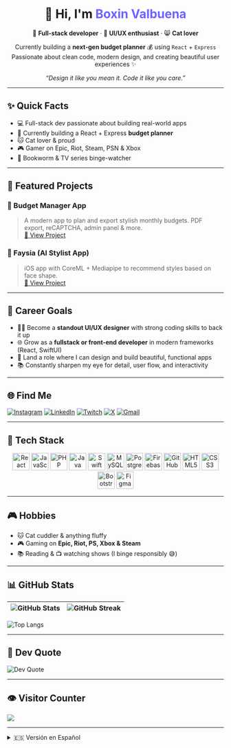 <!-- README.md -->

<h1 align="center">👋 Hi, I'm <span style="color:#6c63ff">Boxin Valbuena</span></h1>

<p align="center">
  🚀 <strong>Full-stack developer</strong> · 🎨 <strong>UI/UX enthusiast</strong> · 😸 <strong>Cat lover</strong>
</p>

<p align="center">
  Currently building a <strong>next-gen budget planner</strong> 💰 using <code>React</code> + <code>Express</code> <br/>
  Passionate about clean code, modern design, and creating beautiful user experiences ✨
</p>

<p align="center">
  <em>“Design it like you mean it. Code it like you care.”</em>
</p>


---

## ✨ Quick Facts
- 💻 Full-stack dev passionate about building real-world apps
- 🔧 Currently building a React + Express **budget planner**
- 🐱 Cat lover & proud
- 🎮 Gamer on Epic, Riot, Steam, PSN & Xbox
- 📖 Bookworm & TV series binge-watcher

---

## 📌 Featured Projects

### 🧾 Budget Manager App  
> A modern app to plan and export stylish monthly budgets. PDF export, reCAPTCHA, admin panel & more.  
[🔗 View Project](https://github.com/BValbuena/budget-manager)

### 🧠 Faysia (AI Stylist App)  
> iOS app with CoreML + Mediapipe to recommend styles based on face shape.  
[🔗 View Project](https://github.com/BValbuena/faysia-app)

---

## 🚀 Career Goals
- 🧑‍🎨 Become a **standout UI/UX designer** with strong coding skills to back it up
- 🌐 Grow as a **fullstack or front-end developer** in modern frameworks (React, SwiftUI)
- 🎯 Land a role where I can design and build beautiful, functional apps
- 📚 Constantly sharpen my eye for detail, user flow, and interactivity

---

## 🌐 Find Me

[![Instagram](https://img.shields.io/badge/@bo_valbuena-%23E4405F.svg?logo=Instagram&logoColor=white)](https://instagram.com/@bo_valbuena)
[![LinkedIn](https://img.shields.io/badge/LinkedIn-%230077B5.svg?logo=linkedin&logoColor=white)](https://www.linkedin.com/in/boxin-valbuena-hutchings-2b83992a3/)
[![Twitch](https://img.shields.io/badge/Twitch-%239146FF.svg?logo=twitch&logoColor=white)](https://twitch.tv/bssapphire)
[![X](https://img.shields.io/badge/X-%23000000.svg?logo=X&logoColor=white)](https://x.com/BSSapphire8)
[![Gmail](https://img.shields.io/badge/Email-D14836?logo=gmail&logoColor=white)](mailto:boxinvalbuena@gmail.com)

---

## 🧠 Tech Stack

<p align="center">
  <img src="https://cdn.jsdelivr.net/gh/devicons/devicon/icons/react/react-original.svg" width="40" title="React"/>
  <img src="https://cdn.jsdelivr.net/gh/devicons/devicon/icons/javascript/javascript-original.svg" width="40" title="JavaScript"/>
  <img src="https://cdn.jsdelivr.net/gh/devicons/devicon/icons/php/php-original.svg" width="40" title="PHP"/>
  <img src="https://cdn.jsdelivr.net/gh/devicons/devicon/icons/java/java-original.svg" width="40" title="Java"/>
  <img src="https://cdn.jsdelivr.net/gh/devicons/devicon/icons/swift/swift-original.svg" width="40" title="Swift"/>
  <img src="https://cdn.jsdelivr.net/gh/devicons/devicon/icons/mysql/mysql-original.svg" width="40" title="MySQL"/>
  <img src="https://cdn.jsdelivr.net/gh/devicons/devicon/icons/postgresql/postgresql-original.svg" width="40" title="PostgreSQL"/>
  <img src="https://cdn.jsdelivr.net/gh/devicons/devicon/icons/firebase/firebase-plain.svg" width="40" title="Firebase"/>
  <img src="https://cdn.jsdelivr.net/gh/devicons/devicon/icons/github/github-original.svg" width="40" title="GitHub"/>
  <img src="https://cdn.jsdelivr.net/gh/devicons/devicon/icons/html5/html5-original.svg" width="40" title="HTML5"/>
  <img src="https://cdn.jsdelivr.net/gh/devicons/devicon/icons/css3/css3-original.svg" width="40" title="CSS3"/>
  <img src="https://cdn.jsdelivr.net/gh/devicons/devicon/icons/bootstrap/bootstrap-plain.svg" width="40" title="Bootstrap"/>
  <img src="https://cdn.jsdelivr.net/gh/devicons/devicon/icons/figma/figma-original.svg" width="40" title="Figma"/>
</p>

---

## 🎮 Hobbies
- 🐱 Cat cuddler & anything fluffy
- 🎮 Gaming on **Epic, Riot, PS, Xbox & Steam**
- 📚 Reading & 📺 watching shows (I binge responsibly 😅)

---

## 📊 GitHub Stats

| ![GitHub Stats](https://github-readme-stats.vercel.app/api?username=BValbuena&theme=radical&show_icons=true&hide_border=false) | ![GitHub Streak](https://streak-stats.demolab.com/?user=BValbuena&theme=radical&hide_border=false) |
|:--:|:--:|

![Top Langs](https://github-readme-stats.vercel.app/api/top-langs/?username=BValbuena&layout=compact&theme=radical&hide_border=false)

---

## 💬 Dev Quote
![Dev Quote](https://quotes-github-readme.vercel.app/api?type=horizontal&theme=tokyonight)

---

## 👁️ Visitor Counter
[![](https://visitcount.itsvg.in/api?id=BValbuena&icon=0&color=0)](https://visitcount.itsvg.in)

---

<details>
  <summary>🇪🇸 Versión en Español</summary>

## 👋 ¡Hola! Soy Boxin Valbuena

Desarrollador full-stack creativo, amante de los gatos 😺 y fan de aprender cosas nuevas.

### ✨ Sobre mí
- 🔧 Actualmente estoy desarrollando un gestor de presupuestos para una empresa de marketing.
- 💻 Apasionado por el diseño y desarrollo frontend & fullstack.
- 🎮 Gamer en Epic, Riot, Steam, PS y Xbox.
- 🐱 ¡Amo los gatos!
- 📚 Me encanta leer y ver series.

### 🚀 Objetivos profesionales
- Crecer como diseñador UI/UX con base sólida en desarrollo web.
- Mejorar mis habilidades en **React, SwiftUI y Figma**..
- Contribuir a productos reales y mejorar la experiencia de usuario.

### 📌 Proyectos destacados
- 🧾 **Budget Manager App** – App moderna para gestionar presupuestos con PDF export.
- 🧠 **Faysia App** – App iOS con AI que sugiere estilos según tu rostro.

</details>
